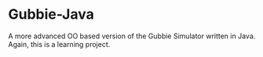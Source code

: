# Gubbie-Java
A more advanced OO based version of the Gubbie Simulator written in Java. Again, this is a learning project.


